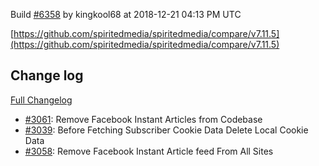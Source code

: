 Build [#6358](https://circleci.com/gh/spiritedmedia/spiritedmedia/6358) by kingkool68 at 2018-12-21 04:13 PM UTC

[https://github.com/spiritedmedia/spiritedmedia/compare/v7.11.5](https://github.com/spiritedmedia/spiritedmedia/compare/v7.11.5)
## Change log
[Full Changelog](git@github.com:spiritedmedia/spiritedmedia.git/compare/v7.11.4...v7.11.5)

 - [#3061](git@github.com:spiritedmedia/spiritedmedia.git/pull/3061): Remove Facebook Instant Articles from Codebase
 - [#3039](git@github.com:spiritedmedia/spiritedmedia.git/pull/3039): Before Fetching Subscriber Cookie Data Delete Local Cookie Data
 - [#3058](git@github.com:spiritedmedia/spiritedmedia.git/pull/3058): Remove Facebook Instant Article feed From All Sites
